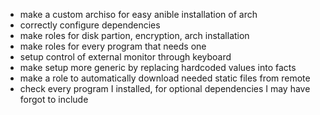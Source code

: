 - make a custom archiso for easy anible installation of arch
- correctly configure dependencies
- make roles for disk partion, encryption, arch installation
- make roles for every program that needs one
- setup control of external monitor through keyboard
- make setup more generic by replacing hardcoded values into facts
- make a role to automatically download needed static files from remote
- check every program I installed, for optional dependencies I may have forgot to include
